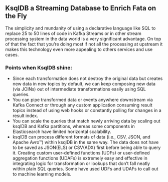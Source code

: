## KsqlDB a Streaming Database to Enrich Fata on the Fly
The simplicity and mundanity of using a declarative language like SQL to replace 25 to 50 lines of code in Kafka Streams or in other stream processing system in the data world is a very significant advantage. On top of that the fact that you’re doing most if not all the processing at upstream it makes this technology even more appealing to others services and use cases.
### Points when KsqlDB shine:
- Since each transformation does not destroy the original data but creates new data in new topics by default, we can keep composing new data (via JOINs) out of intermediate transformations easily using SQL queries.
- You can pipe transformed data or events anywhere downstream via Kafka Connect or through any custom application consuming result topics instead of using web hooks or constantly polling for changes in a result index.
- You can scale the queries that match newly arriving data by scaling out ksqlDB and Kafka partitions, whereas some components in Elasticsearch have limited horizontal scalability.
- ksqlDB can process different formats of data (i.e., CSV, JSON, and Apache Avro™) within ksqlDB in the same way. The data does not have to be saved as JSON(ELS) or CSV(ADX) first before being able to query it.
Creating custom user-defined functions (UDFs) or user-defined aggregation functions (UDAFs) is extremely easy and effective in integrating logic for transformation or lookups that don’t fall neatly within plain SQL queries. Some have used UDFs and UDAFs to call out to machine learning models.
